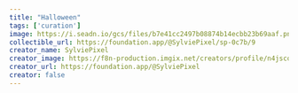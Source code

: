```yaml
---
title: "Halloween"
tags: ['curation']
image: https://i.seadn.io/gcs/files/b7e41cc2497b08874b14ecbb23b69aaf.png
collectible_url: https://foundation.app/@SylviePixel/sp-0c7b/9
creator_name: SylviePixel
creator_image: https://f8n-production.imgix.net/creators/profile/n4jsco9cf.png
creator_url: https://foundation.app/@SylviePixel
creator: false
---
```




